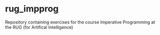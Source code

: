 # rug_impprog
Repository containing exercises for the course Imperative Programming at the RUG (for Artifical Intelligence)
